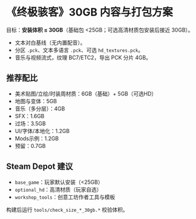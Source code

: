 # 《终极骇客》30GB 内容与打包方案

目标：**安装体积 ≤ 30GB**（基础包 <25GB；可选高清材质包安装后接近 30GB）。
- 文本对白基线（无内置配音）。
- 分区 `.pck`、文本多语言 `.pck`、可选 `hd_textures.pck`。
- 音乐与视频流式，纹理 BC7/ETC2，导出 PCK 分片 4GB。

## 推荐配比
- 美术贴图/立绘/时装周材质：6GB（基础）+ 5GB（可选HD）
- 地图与变体：5GB
- 音乐（多分层）：4GB
- SFX：1.6GB
- 过场：3.5GB
- UI/字体/本地化：1.2GB
- Mods示例：1.2GB
- 预留：0.7GB

## Steam Depot 建议
- `base_game`：玩家默认安装（<25GB）
- `optional_hd`：高清材质（玩家自选）
- `workshop_tools`：创意工坊作者工具与模板

构建后运行 `tools/check_size_*_30gb.*` 校验体积。
